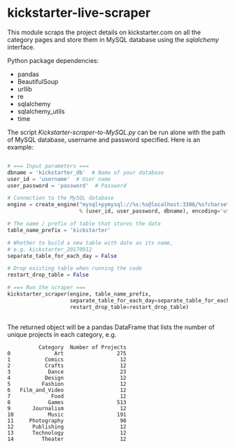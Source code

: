 # kickstarter-live-scraper

This module scraps the project details on kickstarter.com on all the category pages and store 
them in MySQL database using the *sqlalchemy* interface.

Python package dependencies:  
- pandas
- BeautifulSoup  
- urllib  
- re  
- sqlalchemy  
- sqlalchemy_utils
- time

The script *Kickstarter-scraper-to-MySQL.py* can be run alone with the path of MySQL database,
 username and password specified. Here is an example:
 
```python

# === Input parameters ===
dbname = 'kickstarter_db'  # Name of your database
user_id = 'username'  # User name
user_password = 'password'  # Password

# Connection to the MySQL database
engine = create_engine("mysql+pymysql://%s:%s@localhost:3306/%s?charset=utf8"
                       % (user_id, user_password, dbname), encoding='utf8')

# The name / prefix of table that stores the data
table_name_prefix = 'kickstarter'

# Whether to build a new table with date as its name,
# e.g. kickstarter_20170912
separate_table_for_each_day = False

# Drop existing table when running the code
restart_drop_table = False

# === Run the scraper ===
kickstarter_scraper(engine, table_name_prefix,
                    separate_table_for_each_day=separate_table_for_each_day,
                    restart_drop_table=restart_drop_table)
                        
```

The returned object will be a pandas DataFrame that lists the number of unique projects in
 each category, e.g.
 
```
          Category  Number of Projects
0              Art                 275
1           Comics                  12
2           Crafts                  12
3            Dance                  23
4           Design                  12
5          Fashion                  12
6   Film_and_Video                  12
7             Food                  12
8            Games                 513
9       Journalism                  12
10           Music                 191
11     Photography                  90
12      Publishing                  12
13      Technology                  12
14         Theater                  12
``` 
 
